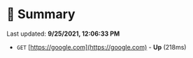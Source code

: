 # 📖 Summary
Last updated: **9/25/2021, 12:06:33 PM**

- `GET` [https://google.com](https://google.com) - **Up** (218ms)
